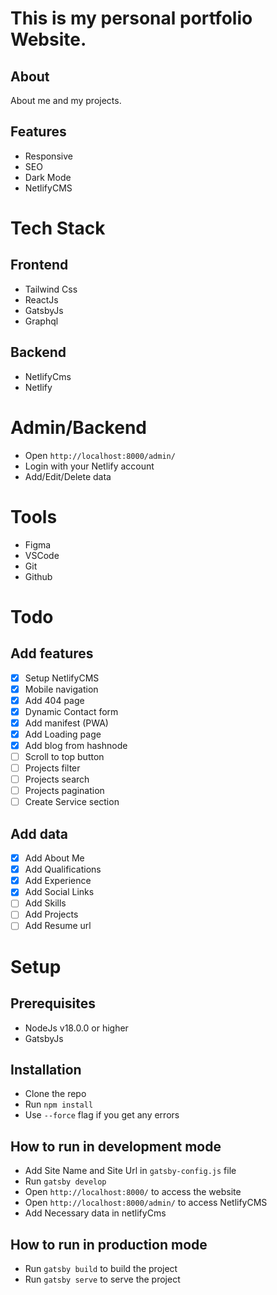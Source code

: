 # This is my personal portfolio Website.

## About

About me and my projects.

## Features

- Responsive
- SEO
- Dark Mode
- NetlifyCMS

# Tech Stack

## Frontend

- Tailwind Css
- ReactJs
- GatsbyJs
- Graphql

## Backend

- NetlifyCms
- Netlify

# Admin/Backend

- Open `http://localhost:8000/admin/`
- Login with your Netlify account
- Add/Edit/Delete data

# Tools

- Figma
- VSCode
- Git
- Github

# Todo

## Add features

- [x] Setup NetlifyCMS
- [x] Mobile navigation
- [x] Add 404 page
- [x] Dynamic Contact form
- [x] Add manifest (PWA)
- [x] Add Loading page
- [x] Add blog from hashnode
- [ ] Scroll to top button
- [ ] Projects filter
- [ ] Projects search
- [ ] Projects pagination
- [ ] Create Service section

## Add data

- [x] Add About Me
- [x] Add Qualifications
- [x] Add Experience
- [x] Add Social Links
- [ ] Add Skills
- [ ] Add Projects
- [ ] Add Resume url

# Setup

## Prerequisites

- NodeJs v18.0.0 or higher
- GatsbyJs

## Installation

- Clone the repo
- Run `npm install`
- Use `--force` flag if you get any errors

## How to run in development mode

- Add Site Name and Site Url in `gatsby-config.js` file
- Run `gatsby develop`
- Open `http://localhost:8000/` to access the website
- Open `http://localhost:8000/admin/` to access NetlifyCMS
- Add Necessary data in netlifyCms

## How to run in production mode

- Run `gatsby build` to build the project
- Run `gatsby serve` to serve the project
